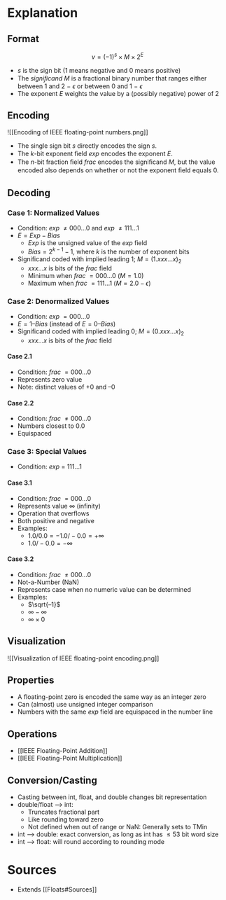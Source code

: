 # Explanation

## Format
$$v = (-1)^s \times M \times 2^E$$
- $s$ is the sign bit (1 means negative and 0 means positive)
- The *signiﬁcand* $M$ is a fractional binary number that ranges either between 1 and 2 − $\epsilon$ or between 0 and 1 − $\epsilon$
- The exponent $E$ weights the value by a (possibly negative) power of 2

## Encoding
![[Encoding of IEEE floating-point numbers.png]]
- The single sign bit $s$ directly encodes the sign $s$.
- The $k$-bit exponent ﬁeld *exp* encodes the exponent $E$.
- The $n$-bit fraction ﬁeld *frac* encodes the signiﬁcand $M$, but the value encoded also depends on whether or not the exponent ﬁeld equals 0.

## Decoding

### Case 1: Normalized Values
- Condition: *exp* $\neq 000 \ldots 0$ and *exp* $\neq 111\ldots1$
- $E = Exp - Bias$
	- $Exp$ is the unsigned value of the *exp* field 
	- $Bias = 2^{k-1} - 1$, where $k$ is the number of exponent bits
- Significand coded with implied leading $1$; $M = (1.xxx \ldots x)_2$
	- $xxx \ldots x$ is bits of the *frac* field
	- Minimum when *frac* $= 000 \ldots 0$ ($M = 1.0$)
	- Maximum when *frac* $= 111 \ldots 1$ ($M = 2.0 - \epsilon$)

### Case 2: Denormalized Values
- Condition: *exp* $= 000 \ldots 0$
- $E = 1 – Bias$ (instead of $E = 0 – Bias$)
- Significand coded with implied leading $0$; $M = (0.xxx \ldots x)_2$
	- $xxx \ldots x$ is bits of the *frac* field

#### Case 2.1
- Condition: *frac* $= 000 \ldots 0$
- Represents zero value
- Note: distinct values of +0 and –0

#### Case 2.2
- Condition: *frac* $\neq 000 \ldots 0$
- Numbers closest to 0.0
- Equispaced

### Case 3: Special Values
- Condition: *exp* = $111\ldots1$

#### Case 3.1
- Condition: *frac* $= 000 \ldots 0$
- Represents value $\infty$ (infinity)
- Operation that overflows
- Both positive and negative
- Examples:
	- $1.0/0.0 = −1.0/−0.0 = +\infty$
	- $1.0/−0.0 = −\infty$

#### Case 3.2
- Condition: *frac* $\neq 000 \ldots 0$
- Not-a-Number (NaN)
- Represents case when no numeric value can be determined
- Examples:
	- $\sqrt{–1}$
	- $\infty - \infty$
	- $\infty \times 0$

## Visualization
![[Visualization of IEEE floating-point encoding.png]]

## Properties
- A floating-point zero is encoded the same way as an integer zero
- Can (almost) use unsigned integer comparison
- Numbers with the same *exp* field are equispaced in the number line

## Operations
- [[IEEE Floating-Point Addition]]
- [[IEEE Floating-Point Multiplication]]

## Conversion/Casting
- Casting between int, float, and double changes bit representation
- double/float --> int:
	- Truncates fractional part
	- Like rounding toward zero
	- Not defined when out of range or NaN: Generally sets to TMin
- int --> double: exact conversion, as long as int has $\le 53$ bit word size
- int --> float: will round according to rounding mode

# Sources
- Extends [[Floats#Sources]]
